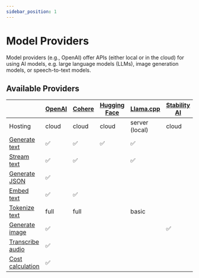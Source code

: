 ```yaml
---
sidebar_position: 1
---
```


# Model Providers

Model providers (e.g., OpenAI) offer APIs (either local or in the cloud) for using AI models, e.g. large language models (LLMs), image generation models, or speech-to-text models.

## Available Providers

|                                                    | [OpenAI](/integration/model-provider/openai) | [Cohere](/integration/model-provider/cohere) | [Hugging Face](/integration/model-provider/huggingface) | [Llama.cpp](/integration/model-provider/llamacpp) | [Stability AI](/integration/model-provider/stability) | [Automatic1111](/integration/model-provider/automatic1111) |
| -------------------------------------------------- | -------------------------------------------- | -------------------------------------------- | ------------------------------------------------------- | ------------------------------------------------- | ----------------------------------------------------- | ---------------------------------------------------------- |
| Hosting                                            | cloud                                        | cloud                                        | cloud                                                   | server (local)                                    | cloud                                                 | server (local)                                             |
| [Generate text](/concept/function/generate-text)   | ✅                                           | ✅                                           | ✅                                                      | ✅                                                |                                                       |                                                            |
| [Stream text](/concept/function/stream-text)       | ✅                                           | ✅                                           |                                                         | ✅                                                |                                                       |                                                            |
| [Generate JSON](/concept/function/generate-json)   | ✅                                           |                                              |                                                         |                                                   |                                                       |                                                            |
| [Embed text](/concept/function/embed-text)         | ✅                                           | ✅                                           |                                                         |                                                   |                                                       |                                                            |
| [Tokenize text](/concept/function/tokenize)        | full                                         | full                                         |                                                         | basic                                             |                                                       |                                                            |
| [Generate image](/concept/function/generate-image) | ✅                                           |                                              |                                                         |                                                   | ✅                                                    | ✅                                                         |
| [Transcribe audio](/concept/function/transcribe)   | ✅                                           |                                              |                                                         |                                                   |                                                       |                                                            |
| [Cost calculation](/concept/run/cost-calculation)  | ✅                                           |                                              |                                                         |                                                   |                                                       |                                                            |

